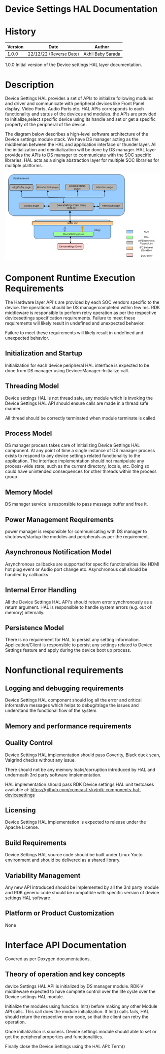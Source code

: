 # Device Settings HAL Documentation

# History

|Version|Date|Author|
|-------|-----|-----|
|1.0.0| 22/12/22 (Reverse Date)|Akhil Baby Sarada|

1.0.0 Initial version of the Device settings HAL layer documentation.

# Description

Device Settings HAL provides a set of APIs to initialize following modules and driver and communicate with peripheral devices like Front Panel display, Video Ports, Audio Ports etc. HAL APIs corresponds to each functionality and status of the devices and modules. the APIs are provided to initialize,select specific device using its handle and set or get a specific property of the peripheral of the device.

The diagram below describes a high-level software architecture of the Device settings module stack. We have DS manager acting as the middleman between the HAL and application interface or thunder layer. All the initialization and deinitialization will be done by DS manager. HAL layer provides the APIs to DS manager to communicate with the SOC specific libraries. HAL acts as a single abstraction layer for multiple SOC libraries for multiple platforms.

![Device Settings Architecture Diagram](images/devicesettings_architecture_4.png)

# Component Runtime Execution Requirements

The Hardware layer API's are provided by each SOC vendors specific to the device. the operations should be DS managercompleted within few ms. RDK middleware is responsible to perform retry operation as per the respective devicesettings specification requirements. Failure to meet these requirements will likely result in undefined and unexpected behavior.

Failure to meet these requirements will likely result in undefined and
unexpected behavior.

## Initialization and Startup

Initialization for each device peripheral HAL interface is expected to be done from DS manager using Device::Manager::Initialize call.

## Threading Model

Device settings HAL is not thread safe, any module which is invoking the Device Settings HAL API should ensure calls are made in a thread safe manner.

All thread should be correctly terminated when module terminate is called.

## Process Model

DS manager process takes care of Initializing Device Settings HAL component. At any point of time a single instance of DS manager process exists to respond to any device settings related functionality to the application. The interface implementation should not manipulate any process-wide state, such as the current directory, locale, etc. Doing so could have unintended consequences for other threads within the process group.

## Memory Model

DS manager service is responsible to pass message buffer and free it. 

## Power Management Requirements

power manager is responsible for communicating with DS manager to shutdown/startup the modules and peripherals as per the requirement. 

## Asynchronous Notification Model

Asynchronous callbacks are supported for specific functionalities like HDMI hot plug event or Audio port change etc. 
Asynchronous call should be handled by callbacks

## Internal Error Handling

All the Device Settings HAL API's should return error synchronously as a return argument. HAL is responsible to handle system errors (e.g. out of memory) internally.

## Persistence Model
There is no requirement for HAL to persist any setting information. Application/Client is responsible to persist any settings related to Device Settings feature and apply during the device boot up process.

# Nonfunctional requirements

## Logging and debugging requirements
Device Settings HAL component should log all the error and critical informative messages which helps to debug/triage the issues and understand the functional flow of the system.

## Memory and performance requirements

## Quality Control
Device Settings HAL implementation should pass Coverity, Black duck scan, Valgrind checks without any issue.

There should not be any memory leaks/corruption introduced by HAL and underneath 3rd party software implementation.

HAL implementation should pass RDK Device settings HAL unit testcases available at: https://github.com/comcast-sky/rdk-components-hal-devicesettings

## Licensing

Device Settings HAL implementation is expected to release under the Apache License.

## Build Requirements

Device Settings HAL source code should be built under Linux Yocto environment and should be delivered as a shared library.

## Variability Management
Any new API introduced should be implemented by all the 3rd party module and RDK generic code should be compatible with specific version of device settings HAL software

## Platform or Product Customization

None

# Interface API Documentation

Covered as per Doxygen documentations.

## Theory of operation and key concepts
device Settings HAL API is initialized by DS manager module. RDK-V middleware expected to have complete control over the life cycle over the Device settings HAL module.

Initialize the modules using function: Init() before making any other Module API calls. This call does the module initialization. If Init() calls fails, HAL should return the respective error code, so that the client can retry the operation.

Once initialization is success. Device settings module should able to set or get the peripheral properties and functionalities.

Finally close the Device Settings using the HAL API: Term()

